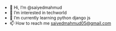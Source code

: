 - 👋 Hi, I’m @saiyedmahmud
- 👀 I’m interested in techworld
- 🌱 I’m currently learning python django js
- 📫 How to reach me saiyedmahmud05@gmail.com

<!---
saiyedmahmud/saiyedmahmud is a ✨ special ✨ repository because its `README.md` (this file) appears on your GitHub profile.
You can click the Preview link to take a look at your changes.
--->
